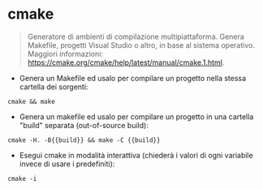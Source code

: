 # cmake

> Generatore di ambienti di compilazione multipiattaforma.
> Genera Makefile, progetti Visual Studio o altro, in base al sistema operativo.
> Maggiori informazioni: <https://cmake.org/cmake/help/latest/manual/cmake.1.html>.

- Genera un Makefile ed usalo per compilare un progetto nella stessa cartella dei sorgenti:

`cmake && make`

- Genera un makefile ed usalo per compilare un progetto in una cartella "build" separata (out-of-source build):

`cmake -H. -B{{build}} && make -C {{build}}`

- Esegui cmake in modalità interattiva (chiederà i valori di ogni variabile invece di usare i predefiniti):

`cmake -i`
